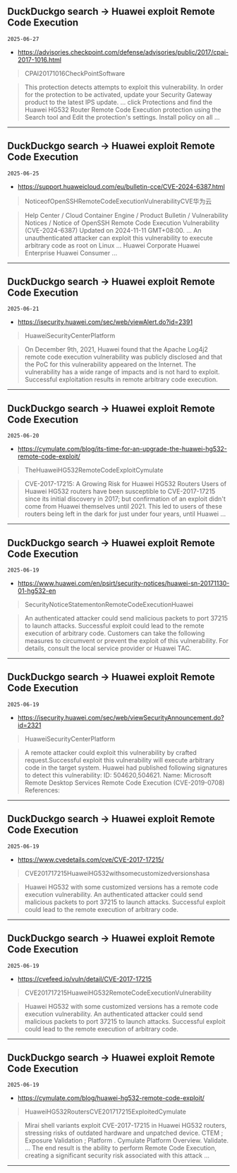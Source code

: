 ## DuckDuckgo search -> Huawei exploit Remote Code Execution
`2025-06-27`

* https://advisories.checkpoint.com/defense/advisories/public/2017/cpai-2017-1016.html

<blockquote>
 CPAI20171016CheckPointSoftware
</blockquote>
<blockquote>
This protection detects attempts to exploit this vulnerability. In order for the protection to be activated, update your Security Gateway product to the latest IPS update. ... click Protections and find the Huawei HG532 Router Remote Code Execution protection using the Search tool and Edit the protection's settings. Install policy on all ...
</blockquote>

---

## DuckDuckgo search -> Huawei exploit Remote Code Execution
`2025-06-25`

* https://support.huaweicloud.com/eu/bulletin-cce/CVE-2024-6387.html

<blockquote>
 NoticeofOpenSSHRemoteCodeExecutionVulnerabilityCVE华为云
</blockquote>
<blockquote>
Help Center / Cloud Container Engine / Product Bulletin / Vulnerability Notices / Notice of OpenSSH Remote Code Execution Vulnerability (CVE-2024-6387) Updated on 2024-11-11 GMT+08:00. ... An unauthenticated attacker can exploit this vulnerability to execute arbitrary code as root on Linux ... Huawei Corporate Huawei Enterprise Huawei Consumer ...
</blockquote>

---

## DuckDuckgo search -> Huawei exploit Remote Code Execution
`2025-06-21`

* https://isecurity.huawei.com/sec/web/viewAlert.do?id=2391

<blockquote>
 HuaweiSecurityCenterPlatform
</blockquote>
<blockquote>
On December 9th, 2021, Huawei found that the Apache Log4j2 remote code execution vulnerability was publicly disclosed and that the PoC for this vulnerability appeared on the Internet. The vulnerability has a wide range of impacts and is not hard to exploit. Successful exploitation results in remote arbitrary code execution.
</blockquote>

---

## DuckDuckgo search -> Huawei exploit Remote Code Execution
`2025-06-20`

* https://cymulate.com/blog/its-time-for-an-upgrade-the-huawei-hg532-remote-code-exploit/

<blockquote>
 TheHuaweiHG532RemoteCodeExploitCymulate
</blockquote>
<blockquote>
CVE-2017-17215: A Growing Risk for Huawei HG532 Routers Users of Huawei HG532 routers have been susceptible to CVE-2017-17215 since its initial discovery in 2017; but confirmation of an exploit didn't come from Huawei themselves until 2021. This led to users of these routers being left in the dark for just under four years, until Huawei ...
</blockquote>

---

## DuckDuckgo search -> Huawei exploit Remote Code Execution
`2025-06-19`

* https://www.huawei.com/en/psirt/security-notices/huawei-sn-20171130-01-hg532-en

<blockquote>
 SecurityNoticeStatementonRemoteCodeExecutionHuawei
</blockquote>
<blockquote>
An authenticated attacker could send malicious packets to port 37215 to launch attacks. Successful exploit could lead to the remote execution of arbitrary code. Customers can take the following measures to circumvent or prevent the exploit of this vulnerability. For details, consult the local service provider or Huawei TAC.
</blockquote>

---

## DuckDuckgo search -> Huawei exploit Remote Code Execution
`2025-06-19`

* https://isecurity.huawei.com/sec/web/viewSecurityAnnouncement.do?id=2321

<blockquote>
 HuaweiSecurityCenterPlatform
</blockquote>
<blockquote>
A remote attacker could exploit this vulnerability by crafted request.Successful exploit this vulnerability will execute arbitrary code in the target system. Huawei had published following signatures to detect this vulnerability: ID: 504620,504621. Name: Microsoft Remote Desktop Services Remote Code Execution (CVE-2019-0708) References:
</blockquote>

---

## DuckDuckgo search -> Huawei exploit Remote Code Execution
`2025-06-19`

* https://www.cvedetails.com/cve/CVE-2017-17215/

<blockquote>
 CVE201717215HuaweiHG532withsomecustomizedversionshasa
</blockquote>
<blockquote>
Huawei HG532 with some customized versions has a remote code execution vulnerability. An authenticated attacker could send malicious packets to port 37215 to launch attacks. Successful exploit could lead to the remote execution of arbitrary code.
</blockquote>

---

## DuckDuckgo search -> Huawei exploit Remote Code Execution
`2025-06-19`

* https://cvefeed.io/vuln/detail/CVE-2017-17215

<blockquote>
 CVE201717215HuaweiHG532RemoteCodeExecutionVulnerability
</blockquote>
<blockquote>
Huawei HG532 with some customized versions has a remote code execution vulnerability. An authenticated attacker could send malicious packets to port 37215 to launch attacks. Successful exploit could lead to the remote execution of arbitrary code.
</blockquote>

---

## DuckDuckgo search -> Huawei exploit Remote Code Execution
`2025-06-19`

* https://cymulate.com/blog/huawei-hg532-remote-code-exploit/

<blockquote>
 HuaweiHG532RoutersCVE201717215ExploitedCymulate
</blockquote>
<blockquote>
Mirai shell variants exploit CVE-2017-17215 in Huawei HG532 routers, stressing risks of outdated hardware and unpatched device. CTEM ; Exposure Validation ; Platform . Cymulate Platform Overview. Validate. ... The end result is the ability to perform Remote Code Execution, creating a significant security risk associated with this attack ...
</blockquote>

---

